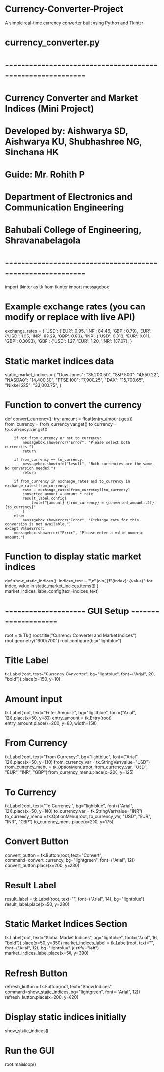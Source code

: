 # Currency-Converter-Project
A simple real-time currency converter built using Python and Tkinter
# currency_converter.py
# ----------------------------------------------------------
# Currency Converter and Market Indices (Mini Project)
# Developed by: Aishwarya SD, Aishwarya KU, Shubhashree NG, Sinchana HK
# Guide: Mr. Rohith P
# Department of Electronics and Communication Engineering
# Bahubali College of Engineering, Shravanabelagola
# ----------------------------------------------------------

import tkinter as tk
from tkinter import messagebox

# Example exchange rates (you can modify or replace with live API)
exchange_rates = {
    'USD': {'EUR': 0.95, 'INR': 84.46, 'GBP': 0.79},
    'EUR': {'USD': 1.05, 'INR': 89.29, 'GBP': 0.83},
    'INR': {'USD': 0.012, 'EUR': 0.011, 'GBP': 0.0093},
    'GBP': {'USD': 1.27, 'EUR': 1.20, 'INR': 107.07},
}

# Static market indices data
static_market_indices = {
    "Dow Jones": "35,200.50",
    "S&P 500": "4,550.22",
    "NASDAQ": "14,400.80",
    "FTSE 100": "7,900.25",
    "DAX": "15,700.65",
    "Nikkei 225": "33,000.75",
}


# Function to convert the currency
def convert_currency():
    try:
        amount = float(entry_amount.get())
        from_currency = from_currency_var.get()
        to_currency = to_currency_var.get()

        if not from_currency or not to_currency:
            messagebox.showerror("Error", "Please select both currencies.")
            return

        if from_currency == to_currency:
            messagebox.showinfo("Result", "Both currencies are the same. No conversion needed.")
            return

        if from_currency in exchange_rates and to_currency in exchange_rates[from_currency]:
            rate = exchange_rates[from_currency][to_currency]
            converted_amount = amount * rate
            result_label.config(
                text=f"{amount} {from_currency} = {converted_amount:.2f} {to_currency}"
            )
        else:
            messagebox.showerror("Error", "Exchange rate for this conversion is not available.")
    except ValueError:
        messagebox.showerror("Error", "Please enter a valid numeric amount.")


# Function to display static market indices
def show_static_indices():
    indices_text = "\n".join(
        [f"{index}: {value}" for index, value in static_market_indices.items()]
    )
    market_indices_label.config(text=indices_text)


# -------------------- GUI Setup --------------------
root = tk.Tk()
root.title("Currency Converter and Market Indices")
root.geometry("600x700")
root.configure(bg="lightblue")

# Title Label
tk.Label(root, text="Currency Converter", bg="lightblue", font=("Arial", 20, "bold")).place(x=150, y=10)

# Amount input
tk.Label(root, text="Enter Amount:", bg="lightblue", font=("Arial", 12)).place(x=50, y=80)
entry_amount = tk.Entry(root)
entry_amount.place(x=200, y=80, width=150)

# From Currency
tk.Label(root, text="From Currency:", bg="lightblue", font=("Arial", 12)).place(x=50, y=130)
from_currency_var = tk.StringVar(value="USD")
from_currency_menu = tk.OptionMenu(root, from_currency_var, "USD", "EUR", "INR", "GBP")
from_currency_menu.place(x=200, y=125)

# To Currency
tk.Label(root, text="To Currency:", bg="lightblue", font=("Arial", 12)).place(x=50, y=180)
to_currency_var = tk.StringVar(value="INR")
to_currency_menu = tk.OptionMenu(root, to_currency_var, "USD", "EUR", "INR", "GBP")
to_currency_menu.place(x=200, y=175)

# Convert Button
convert_button = tk.Button(root, text="Convert", command=convert_currency, bg="lightgreen", font=("Arial", 12))
convert_button.place(x=200, y=230)

# Result Label
result_label = tk.Label(root, text="", font=("Arial", 14), bg="lightblue")
result_label.place(x=50, y=280)

# Static Market Indices Section
tk.Label(root, text="Global Market Indices", bg="lightblue", font=("Arial", 16, "bold")).place(x=50, y=350)
market_indices_label = tk.Label(root, text="", font=("Arial", 12), bg="lightblue", justify="left")
market_indices_label.place(x=50, y=390)

# Refresh Button
refresh_button = tk.Button(root, text="Show Indices", command=show_static_indices, bg="lightgreen", font=("Arial", 12))
refresh_button.place(x=200, y=620)

# Display static indices initially
show_static_indices()

# Run the GUI
root.mainloop()
